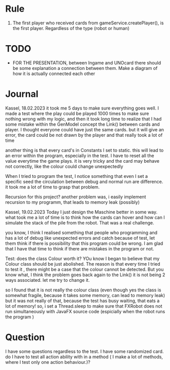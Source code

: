 # Rule
1. The first player who received cards from gameService.createPlayer(), is the first player.
Regardless of the type (robot or human)

# TODO
- FOR THE PRESENTATION, between Ingame and UNOcard there should be some
explanation a connection between them. Make a diagram of how it is actually connected each other 


# Journal
Kassel, 18.02.2023
it took me 5 days to make sure everything goes well.
I made a test where the play could be played 1000 times to make sure nothing wrong with my logic,
and then it took long time to realize that I had some mistake within the GenModel concept 
the Link() between cards and player. I thought everyone could have just the same cards.
but it will give an error, the card could be not drawn by the player
and that really took a lot of time

another thing is that every card's in Constants I set to static. this will lead
to an error within the program, especially in the test.
I have to reset all the value everytime the game plays. it is very tricky
and the card may behave not correctly, like the colour could change unexpectedly

When I tried to program the test, I notice something that even I set a specific seed
the circulation between debug and normal run are difference. it took me
a lot of time to grasp that problem.

Recursion for this project?
another problem was, i easily implement recursion
to my programm, that leads to memory leak (possibly)

Kassel, 19.02.2023
Today I just design the Maschine better in some way.
what took me a lot of time is to think how the cards can hover and how
can I simulate the stack of the pile from the robot.
That was a real challenge.

you know, I think I realised something that people who programming and
has a lot of debug like unexpected errors and catch because of test, let them think if
there is possibility that this program could be wrong. I am glad
that I have that time to think if there are mistakes in the program or not.

Test: does the class Colour worth it?
YOu know I began to believe that my Colour class should be just abolished. The reason 
is that every time I tried to test it , there might be a case that the colour cannot be 
detected. But you know what, I think the problem goes back again to the Link()
it is not being 2 ways associated. let me try to change it.

so I found that it is not really the colour class (even though yes the class is 
somewhat fragile, because it takes some memory, can lead to memory leak) but 
it was not really of that, because the test has busy waiting, that eats a lot of memory!
so, i set a Thread.sleep to make sure that FXRobot does not run simultaneously with 
JavaFX source code (espicially when the robot runs the program )



# Question
I have some questions regardless to the test. I have some randomized card.
do I have to test all action ability with in a method ( I make a lot of methods,
where I test only one action behaviour.)?

